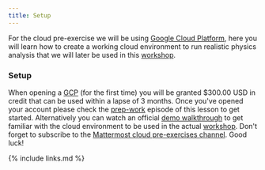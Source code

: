 ```yaml
---
title: Setup
---
```


For the cloud pre-exercise we will be using [Google Cloud Platform](https://cloud.google.com), here you will learn how to create a working cloud environment to run realistic physics analysis that we will later be used in this [workshop](https://cms-opendata-workshop.github.io/2022-08-01-cms-open-data-workshop/). 

### Setup
When opening a [GCP](https://cloud.google.com) (for the first time) you will be granted $300.00 USD in credit that can be used within a lapse of 3 months. Once you've opened your account please check the [prep-work](https://cms-opendata-workshop.github.io/workshop2022-lesson-introcloud/01-intro/index.html) episode of this lesson to get started. Alternatively you can watch an official [demo walkthrough](https://youtu.be/RPO6zR12iUc) to get familiar with the cloud environment to be used in the actual [workshop](https://cms-opendata-workshop.github.io/2022-08-01-cms-open-data-workshop/). Don't forget to subscribe to the [Mattermost cloud pre-exercises channel](https://mattermost.web.cern.ch/cmsodws2022/channels/cloud-pre-exercise). Good luck!

{% include links.md %}
